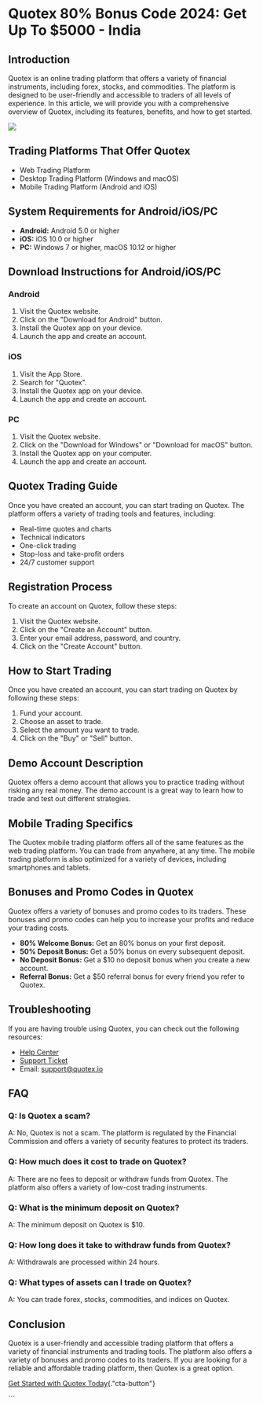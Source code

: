 # Quotex 80% Bonus Code 2024: Get Up To \$5000 - India

## Introduction

Quotex is an online trading platform that offers a variety of financial
instruments, including forex, stocks, and commodities. The platform is
designed to be user-friendly and accessible to traders of all levels of
experience. In this article, we will provide you with a comprehensive
overview of Quotex, including its features, benefits, and how to get
started.

[![](https://static.quotex.io/files/4_en/300_250.jpg)](https://traff.sbs/brokerqxlid)

## Trading Platforms That Offer Quotex

-   Web Trading Platform
-   Desktop Trading Platform (Windows and macOS)
-   Mobile Trading Platform (Android and iOS)

## System Requirements for Android/iOS/PC

-   **Android:** Android 5.0 or higher
-   **iOS:** iOS 10.0 or higher
-   **PC:** Windows 7 or higher, macOS 10.12 or higher

## Download Instructions for Android/iOS/PC

### Android

1.  Visit the Quotex website.
2.  Click on the "Download for Android" button.
3.  Install the Quotex app on your device.
4.  Launch the app and create an account.

### iOS

1.  Visit the App Store.
2.  Search for "Quotex".
3.  Install the Quotex app on your device.
4.  Launch the app and create an account.

### PC

1.  Visit the Quotex website.
2.  Click on the "Download for Windows" or "Download for
    macOS" button.
3.  Install the Quotex app on your computer.
4.  Launch the app and create an account.

## Quotex Trading Guide

Once you have created an account, you can start trading on Quotex. The
platform offers a variety of trading tools and features, including:

-   Real-time quotes and charts
-   Technical indicators
-   One-click trading
-   Stop-loss and take-profit orders
-   24/7 customer support

## Registration Process

To create an account on Quotex, follow these steps:

1.  Visit the Quotex website.
2.  Click on the "Create an Account" button.
3.  Enter your email address, password, and country.
4.  Click on the "Create Account" button.

## How to Start Trading

Once you have created an account, you can start trading on Quotex by
following these steps:

1.  Fund your account.
2.  Choose an asset to trade.
3.  Select the amount you want to trade.
4.  Click on the "Buy" or "Sell" button.

## Demo Account Description

Quotex offers a demo account that allows you to practice trading without
risking any real money. The demo account is a great way to learn how to
trade and test out different strategies.

## Mobile Trading Specifics

The Quotex mobile trading platform offers all of the same features as
the web trading platform. You can trade from anywhere, at any time. The
mobile trading platform is also optimized for a variety of devices,
including smartphones and tablets.

## Bonuses and Promo Codes in Quotex

Quotex offers a variety of bonuses and promo codes to its traders. These
bonuses and promo codes can help you to increase your profits and reduce
your trading costs.

-   **80% Welcome Bonus:** Get an 80% bonus on your first deposit.
-   **50% Deposit Bonus:** Get a 50% bonus on every subsequent deposit.
-   **No Deposit Bonus:** Get a \$10 no deposit bonus when you create a
    new account.
-   **Referral Bonus:** Get a \$50 referral bonus for every friend you
    refer to Quotex.

## Troubleshooting

If you are having trouble using Quotex, you can check out the following
resources:

-   [Help Center](\%22https://help.quotex.io/\%22)
-   [Support Ticket](\%22https://support.quotex.io/\%22)
-   Email: [support@quotex.io](\%22mailto:support@quotex.io\%22)

## FAQ

### Q: Is Quotex a scam?

A: No, Quotex is not a scam. The platform is regulated by the Financial
Commission and offers a variety of security features to protect its
traders.

### Q: How much does it cost to trade on Quotex?

A: There are no fees to deposit or withdraw funds from Quotex. The
platform also offers a variety of low-cost trading instruments.

### Q: What is the minimum deposit on Quotex?

A: The minimum deposit on Quotex is \$10.

### Q: How long does it take to withdraw funds from Quotex?

A: Withdrawals are processed within 24 hours.

### Q: What types of assets can I trade on Quotex?

A: You can trade forex, stocks, commodities, and indices on Quotex.

## Conclusion

Quotex is a user-friendly and accessible trading platform that offers a
variety of financial instruments and trading tools. The platform also
offers a variety of bonuses and promo codes to its traders. If you are
looking for a reliable and affordable trading platform, then Quotex is a
great option.

[Get Started with Quotex
Today](\%22https://traff.sbs/brokerqxsignup\%22){."cta-button"}

\`\`\`

